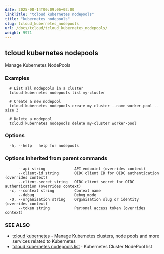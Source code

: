 ```yaml
---
date: 2025-08-14T00:09:06+02:00
linkTitle: "tcloud kubernetes nodepools"
title: "kubernetes nodepools"
slug: tcloud_kubernetes_nodepools
url: /docs/tcloud/tcloud_kubernetes_nodepools/
weight: 9971
---
```

## tcloud kubernetes nodepools

Manage Kubernetes NodePools

### Examples

```
  # List all nodepools in a cluster
  tcloud kubernetes nodepools list my-cluster

  # Create a new nodepool
  tcloud kubernetes nodepools create my-cluster --name worker-pool --size 3

  # Delete a nodepool
  tcloud kubernetes nodepools delete my-cluster worker-pool
```

### Options

```
  -h, --help   help for nodepools
```

### Options inherited from parent commands

```
      --api string             API endpoint (overrides context)
      --client-id string       OIDC client ID for OIDC authentication (overrides context)
      --client-secret string   OIDC client secret for OIDC authentication (overrides context)
  -c, --context string         Context name
      --debug                  Debug mode
  -O, --organisation string    Organisation slug or identity (overrides context)
      --token string           Personal access token (overrides context)
```

### SEE ALSO

* [tcloud kubernetes](/docs/tcloud/tcloud_kubernetes/)	 - Manage Kubernetes clusters, node pools and more services related to Kubernetes
* [tcloud kubernetes nodepools list](/docs/tcloud/tcloud_kubernetes_nodepools_list/)	 - Kubernetes Cluster NodePool list

